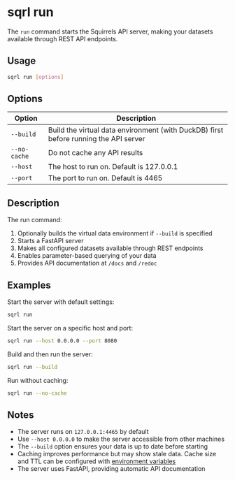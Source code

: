 # sqrl run

The `run` command starts the Squirrels API server, making your datasets available through REST API endpoints.

## Usage

```bash
sqrl run [options]
```

## Options

| Option | Description |
|--------|-------------|
| `--build` | Build the virtual data environment (with DuckDB) first before running the API server |
| `--no-cache` | Do not cache any API results |
| `--host` | The host to run on. Default is 127.0.0.1 |
| `--port` | The port to run on. Default is 4465 |

## Description

The run command:
1. Optionally builds the virtual data environment if `--build` is specified
2. Starts a FastAPI server
3. Makes all configured datasets available through REST endpoints
4. Enables parameter-based querying of your data
5. Provides API documentation at `/docs` and `/redoc`

## Examples

Start the server with default settings:
```bash
sqrl run
```

Start the server on a specific host and port:
```bash
sqrl run --host 0.0.0.0 --port 8080
```

Build and then run the server:
```bash
sqrl run --build
```

Run without caching:
```bash
sqrl run --no-cache
```

## Notes

- The server runs on `127.0.0.1:4465` by default
- Use `--host 0.0.0.0` to make the server accessible from other machines
- The `--build` option ensures your data is up to date before starting
- Caching improves performance but may show stale data. Cache size and TTL can be configured with [environment variables]
- The server uses FastAPI, providing automatic API documentation


[environment variables]: ../../tba